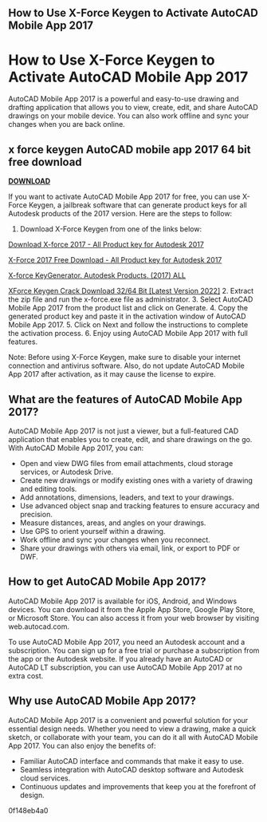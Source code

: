 ## How to Use X-Force Keygen to Activate AutoCAD Mobile App 2017

  
# How to Use X-Force Keygen to Activate AutoCAD Mobile App 2017
 
AutoCAD Mobile App 2017 is a powerful and easy-to-use drawing and drafting application that allows you to view, create, edit, and share AutoCAD drawings on your mobile device. You can also work offline and sync your changes when you are back online.
 
## x force keygen AutoCAD mobile app 2017 64 bit free download


[**DOWNLOAD**](https://www.google.com/url?q=https%3A%2F%2Ftiurll.com%2F2tL39T&sa=D&sntz=1&usg=AOvVaw1eQgftk8uubPFiZMCjz1Hl)

 
If you want to activate AutoCAD Mobile App 2017 for free, you can use X-Force Keygen, a jailbreak software that can generate product keys for all Autodesk products of the 2017 version. Here are the steps to follow:
 
1. Download X-Force Keygen from one of the links below:

[Download X-force 2017 - All Product key for Autodesk 2017](https://iggtech.com/download-x-force-2017-1/)

[X-Force 2017 Free Download - All Product key for Autodesk 2017](https://azdly.com/x-force-2017-download/)

[X-force KeyGenerator. Autodesk Products. (2017) ALL](https://civilmdc.com/2020/03/10/x-force-keygenerator-autodesk-products-2017-all/)

[XForce Keygen Crack Download 32/64 Bit \[Latest Version 2022\]](https://www.xforcekeygen.net/)
2. Extract the zip file and run the x-force.exe file as administrator.
3. Select AutoCAD Mobile App 2017 from the product list and click on Generate.
4. Copy the generated product key and paste it in the activation window of AutoCAD Mobile App 2017.
5. Click on Next and follow the instructions to complete the activation process.
6. Enjoy using AutoCAD Mobile App 2017 with full features.

Note: Before using X-Force Keygen, make sure to disable your internet connection and antivirus software. Also, do not update AutoCAD Mobile App 2017 after activation, as it may cause the license to expire.
  
## What are the features of AutoCAD Mobile App 2017?
 
AutoCAD Mobile App 2017 is not just a viewer, but a full-featured CAD application that enables you to create, edit, and share drawings on the go. With AutoCAD Mobile App 2017, you can:

- Open and view DWG files from email attachments, cloud storage services, or Autodesk Drive.
- Create new drawings or modify existing ones with a variety of drawing and editing tools.
- Add annotations, dimensions, leaders, and text to your drawings.
- Use advanced object snap and tracking features to ensure accuracy and precision.
- Measure distances, areas, and angles on your drawings.
- Use GPS to orient yourself within a drawing.
- Work offline and sync your changes when you reconnect.
- Share your drawings with others via email, link, or export to PDF or DWF.

## How to get AutoCAD Mobile App 2017?
 
AutoCAD Mobile App 2017 is available for iOS, Android, and Windows devices. You can download it from the Apple App Store, Google Play Store, or Microsoft Store. You can also access it from your web browser by visiting web.autocad.com.
 
To use AutoCAD Mobile App 2017, you need an Autodesk account and a subscription. You can sign up for a free trial or purchase a subscription from the app or the Autodesk website. If you already have an AutoCAD or AutoCAD LT subscription, you can use AutoCAD Mobile App 2017 at no extra cost.
 
## Why use AutoCAD Mobile App 2017?
 
AutoCAD Mobile App 2017 is a convenient and powerful solution for your essential design needs. Whether you need to view a drawing, make a quick sketch, or collaborate with your team, you can do it all with AutoCAD Mobile App 2017. You can also enjoy the benefits of:

- Familiar AutoCAD interface and commands that make it easy to use.
- Seamless integration with AutoCAD desktop software and Autodesk cloud services.
- Continuous updates and improvements that keep you at the forefront of design.

 0f148eb4a0
